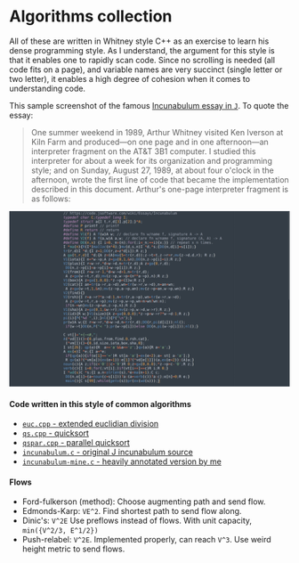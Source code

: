 # Algorithms collection

All of these are written in Whitney style C++ as an exercise to learn his dense
programming style. As I understand, the argument for this style is that it
enables one to rapidly scan code. Since no scrolling is needed (all code fits
on a page), and variable names are very succinct (single letter or two letter),
it enables a high degree of cohesion when it comes to understanding code.

This sample screenshot of the famous
[Incunabulum essay in `J`](https://code.jsoftware.com/wiki/Essays/Incunabulum).
To quote the essay:

> One summer weekend in 1989, Arthur Whitney visited Ken Iverson at Kiln Farm
> and produced—on one page and in one afternoon—an interpreter fragment on the
> AT&T 3B1 computer. I studied this interpreter for about a week for its
> organization and programming style; and on Sunday, August 27, 1989, at about
> four o'clock in the afternoon, wrote the first line of code that became the
> implementation described in this document. Arthur's one-page interpreter
> fragment is as follows:

![Sample screenshot of how I view the code](screenshot-incunabulum.png)

#### Code written in this style of common algorithms

- [`euc.cpp` - extended euclidian division](euc.cpp)
- [`qs.cpp` - quicksort](qs.cpp)
- [`qspar.cpp` - parallel quicksort](qspar.cpp)
- [`incunabulum.c` - original J incunabulum source](incunabulum.c)
- [`incunabulum-mine.c` - heavily annotated version by me](incunabulum-mine.c)

#### Flows

- Ford-fulkerson (method): Choose augmenting path and send flow.
- Edmonds-Karp: `VE^2`. Find shortest path to send flow along.
- Dinic's: `V^2E` Use preflows instead of flows. With unit capacity, `min({V^2/3, E^1/2})`
- Push-relabel: `V^2E`. Implemented properly, can reach `V^3`. Use weird height metric to send flows.
